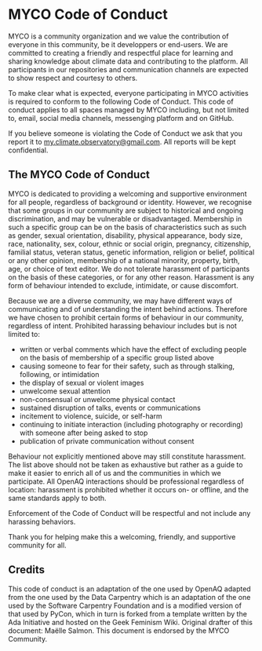 # MYCO Code of Conduct

MYCO is a community organization and we value the contribution of everyone in this community, be it developpers or end-users. 
We are committed to creating a friendly and respectful place for learning and sharing knowledge about climate data and contributing to the platform. 
All participants in our repositories and communication channels are expected to show respect and courtesy to others.

To make clear what is expected, everyone participating in MYCO activities is required to conform to the following Code of Conduct. 
This code of conduct applies to all spaces managed by MYCO including, but not limited to, email, social media channels, messenging platform and on GitHub. 

If you believe someone is violating the Code of Conduct we ask that you report it to my.climate.observatory@gmail.com. All reports will be kept confidential.

## The MYCO Code of Conduct
MYCO is dedicated to providing a welcoming and supportive environment for all people, regardless of background or identity. 
However, we recognise that some groups in our community are subject to historical and ongoing discrimination, and may be vulnerable or disadvantaged. 
Membership in such a specific group can be on the basis of characteristics such as such as gender, sexual orientation, disability, physical appearance, 
body size, race, nationality, sex, colour, ethnic or social origin, pregnancy, citizenship, familial status, veteran status, genetic information, religion or belief, 
political or any other opinion, membership of a national minority, property, birth, age, or choice of text editor. 
We do not tolerate harassment of participants on the basis of these categories, or for any other reason. Harassment is any form of behaviour intended to exclude, 
intimidate, or cause discomfort.

Because we are a diverse community, we may have different ways of communicating and of understanding the intent behind actions. Therefore we have chosen to prohibit 
certain forms of behaviour in our community, regardless of intent. Prohibited harassing behaviour includes but is not limited to:

* written or verbal comments which have the effect of excluding people on the basis of membership of a specific group listed above
* causing someone to fear for their safety, such as through stalking, following, or intimidation
* the display of sexual or violent images
* unwelcome sexual attention
* non-consensual or unwelcome physical contact
* sustained disruption of talks, events or communications
* incitement to violence, suicide, or self-harm
* continuing to initiate interaction (including photography or recording) with someone after being asked to stop
* publication of private communication without consent

Behaviour not explicitly mentioned above may still constitute harassment. The list above should not be taken as exhaustive but rather as a guide to make it easier to enrich all of us and the communities in which we participate. All OpenAQ interactions should be professional regardless of location: harassment is prohibited whether it occurs on- or offline, and the same standards apply to both.

Enforcement of the Code of Conduct will be respectful and not include any harassing behaviors.

Thank you for helping make this a welcoming, friendly, and supportive community for all.

## Credits
This code of conduct is an adaptation of the one used by OpenAQ adapted from the one used by the Data Carpentry which is an adaptation of the one used by the 
Software Carpentry Foundation and is a modified version of that used by PyCon, which in turn is forked from a template written by the Ada Initiative and hosted on 
the Geek Feminism Wiki. Original drafter of this document: Maëlle Salmon. This document is endorsed by the MYCO Community.
